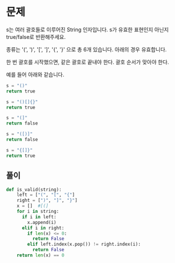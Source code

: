 # 문제

s는 여러 괄호들로 이루어진 String 인자입니다.
s가 유효한 표현인지 아닌지 true/false로 반환해주세요. 

종류는 '(', ')', '[', ']', '{', '}' 으로 총 6개 있습니다. 아래의 경우 유효합니다.

한 번 괄호를 시작했으면, 같은 괄호로 끝내야 한다.
괄호 순서가 맞아야 한다.

예를 들어 아래와 같습니다.  

```python
s = "()"
return true

s = "()[]{}"
return true

s = "(]"
return false

s = "([)]"
return false

s = "{[]}"
return true
```

## 풀이
```python
def is_valid(string):
    left = ["(", "[", "{"]
    right = [")", "]", "}"]
    x = []  #[(]
    for i in string:
      if i in left:
        x.append(i)
      elif i in right:
        if len(x) <= 0:
          return False
        elif left.index(x.pop()) != right.index(i):
          return False
    return len(x) == 0
```
